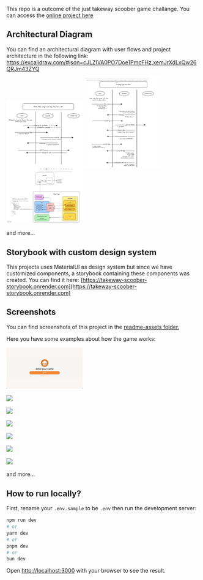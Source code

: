 This repo is a outcome of the just takeway scoober game challange. You can access the [online project here](https://takeway-client.onrender.com/login)

## Architectural Diagram
You can find an architectural diagram with user flows and project architecture in the following link: [https://excalidraw.com/#json=cJLZIVA0PO7Doe1PmcFHz,xemJrXdLxQw26QRJm43ZYQ
](https://excalidraw.com/#json=cJLZIVA0PO7Doe1PmcFHz,xemJrXdLxQw26QRJm43ZYQ)


<img src="https://github.com/clovisdasilvaneto/takeway-scoober/blob/main/readme-assets/diagram-1.png?raw=true" width="200" />

<img src="https://github.com/clovisdasilvaneto/takeway-scoober/blob/main/readme-assets/diagram-2.png?raw=true" width="200" />

<img src="https://github.com/clovisdasilvaneto/takeway-scoober/blob/main/readme-assets/diagram-3.png?raw=true" width="200" />

and more...

## Storybook with custom design system
This projects uses MaterialUI as design system but since we have customized components, a storybook containing these components was created. You can find it here: [https://takeway-scoober-storybook.onrender.com](https://takeway-scoober-storybook.onrender.com)

## Screenshots
You can find screenshots of this project in the [readme-assets folder.](https://github.com/clovisdasilvaneto/takeway-scoober/tree/main/readme-assets)

Here you have some examples about how the game works:

<img src="https://github.com/clovisdasilvaneto/takeway-scoober/blob/main/readme-assets/login.png?raw=true" width="200" />

<img src="https://github.com/clovisdasilvaneto/takeway-scoober/blob/main/readme-assets/screen-shot-1.png
?raw=true" width="200" />


<img src="https://github.com/clovisdasilvaneto/takeway-scoober/blob/main/readme-assets/screen-shot-3.png
?raw=true" width="200" />

<img src="https://github.com/clovisdasilvaneto/takeway-scoober/blob/main/readme-assets/screen-shot-4.png
?raw=true" width="200" />

<img src="https://github.com/clovisdasilvaneto/takeway-scoober/blob/main/readme-assets/screen-shot-5.png
?raw=true" width="200" />

<img src="https://github.com/clovisdasilvaneto/takeway-scoober/blob/main/readme-assets/screenshot-7.png
?raw=true" width="200" />

<img src="https://github.com/clovisdasilvaneto/takeway-scoober/blob/main/readme-assets/screenshot-8.png
?raw=true" width="200" />

and more...

## How to run locally?

First, rename your `.env.sample` to be `.env` then run the development server:

```bash
npm run dev
# or
yarn dev
# or
pnpm dev
# or
bun dev
```

Open [http://localhost:3000](http://localhost:3000) with your browser to see the result.
